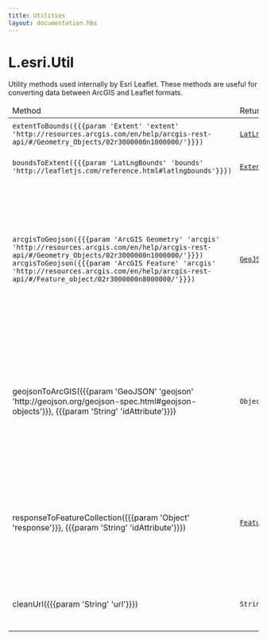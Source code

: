 ```yaml
---
title: Utilities
layout: documentation.hbs
---
```


# L.esri.Util

Utility methods used internally by Esri Leaflet. These methods are useful for converting data between ArcGIS and Leaflet formats.

<table>
    <thead>
        <tr>
            <td>Method</td>
            <td>Returns</td>
            <td>Description</td>
        </tr>
    </thead>
    <tbody>
        <tr>
            <td><code>extentToBounds({{{param 'Extent' 'extent' 'http://resources.arcgis.com/en/help/arcgis-rest-api/#/Geometry_Objects/02r3000000n1000000/'}}})</code></td>
            <td><code><a href="http://leafletjs.com/reference.html#latlngbounds">LatLngBounds</a></code></td>
            <td>Converts ArcGIS Extent objects to Leaflet <a href="http://leafletjs.com/reference.html#latlngbounds">LatLngBounds</a> objects.</td>
        </tr>
        <tr>
            <td><code>boundsToExtent({{{param 'LatLngBounds' 'bounds' 'http://leafletjs.com/reference.html#latlngbounds'}}})</code></td>
            <td><code><a href="http://resources.arcgis.com/en/help/arcgis-rest-api/#/Geometry_Objects/02r3000000n1000000/">Extent</a></code></td>
            <td>Converts Leaflet <a href="http://leafletjs.com/reference.html#latlngbounds">LatLngBounds</a> objects to ArcGIS Extent objects.</td>
        </tr>
        <tr>
            <td><code>arcgisToGeojson({{{param 'ArcGIS Geometry' 'arcgis' 'http://resources.arcgis.com/en/help/arcgis-rest-api/#/Geometry_Objects/02r3000000n1000000/'}}})</code><br><code>arcgisToGeojson({{{param 'ArcGIS Feature' 'arcgis' 'http://resources.arcgis.com/en/help/arcgis-rest-api/#/Feature_object/02r3000000n8000000/'}}})</code></td>
            <td><code><a href="http://geojson.org/geojson-spec.html#geojson-objects">GeoJSON</a></code></td>
            <td>Converts <a href="http://resources.arcgis.com/en/help/arcgis-rest-api/#/Geometry_Objects/02r3000000n1000000/">ArcGIS Geometry Objects</a> or <a href="http://resources.arcgis.com/en/help/arcgis-rest-api/#/Feature_object/02r3000000n8000000/">ArcGIS Feature Objects</a> objects to <a href="http://geojson.org/geojson-spec.html#geojson-objects">GeoJSON</a>. If you pass a GeoJSON Feature or FeatureCollection you should also pass <code>idAttribute</code> to assign a property from the feature attributes to the ID of the GeoJSON Feature, <code>'OBJECTID'</code> or <code>'FID'</code> attributes by default.</td>
        </tr>
        <tr>
            <td>geojsonToArcGIS({{{param 'GeoJSON' 'geojson' 'http://geojson.org/geojson-spec.html#geojson-objects'}}}, {{{param 'String' 'idAttribute'}}})</td>
            <td><code>Object</code></td>
            <td>Converts <a href="http://geojson.org/geojson-spec.html#geojson-objects">GeoJSON</a> objects to <a href="http://resources.arcgis.com/en/help/arcgis-rest-api/#/Geometry_Objects/02r3000000n1000000/">ArcGIS Geometry Objects</a> or <a href="http://resources.arcgis.com/en/help/arcgis-rest-api/#/Feature_object/02r3000000n8000000/">ArcGIS Feature Objects</a>. If you pass a GeoJSON Feature or FeatureCollection you should also pass <code>idAttribute</code> to assign a property in the output features to represent the features id, <code>'OBJECTID'</code> by default.</td>
        </tr>
        <tr>
            <td>responseToFeatureCollection({{{param 'Object' 'response'}}}, {{{param 'String' 'idAttribute'}}})</td>
            <td><code><a href="http://geojson.org/geojson-spec.html#feature-collection-objects">FeatureCollection</a></code></td>
            <td>Converts an API response (returned by identify, query or find API methods) to a <a href="http://geojson.org/geojson-spec.html#feature-collection-objects">GeoJSON FeatureCollection</a>. This is used internally by <code><a href="{{assets}}api-reference/tasks/query.html">L.esri.Query</a></code>, <code><a href="{{assets}}api-reference/tasks/identifyFeatures.html">L.esri.IdentifyFeatures</a></code> and <code><a href="{{assets}}api-reference/tasks/find.html">L.esri.Find</a></code> to convert responses.</td>
        </tr>
        <tr>
            <td>cleanUrl({{{param 'String' 'url'}}})</td>
            <td><code>String</code></td>
            <td>Used internally to ensure that URLs have no leading or trailing whitespace and have a leading slash.</td>
        </tr>
    </tbody>
</table>


